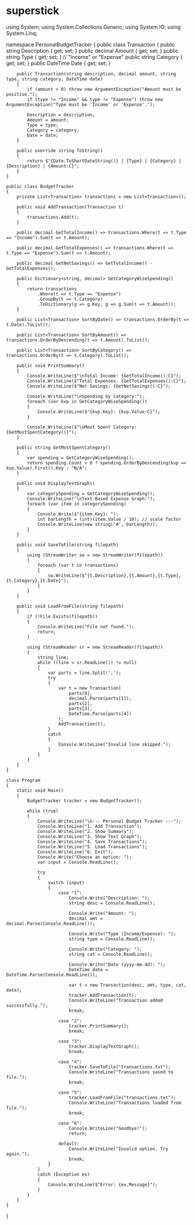 # superstick
using System;
using System.Collections.Generic;
using System.IO;
using System.Linq;

namespace PersonalBudgetTracker
{
    public class Transaction
    {
        public string Description { get; set; }
        public decimal Amount { get; set; }
        public string Type { get; set; } // "Income" or "Expense"
        public string Category { get; set; }
        public DateTime Date { get; set; }

        public Transaction(string description, decimal amount, string type, string category, DateTime date)
        {
            if (amount < 0) throw new ArgumentException("Amount must be positive.");
            if (type != "Income" && type != "Expense") throw new ArgumentException("Type must be 'Income' or 'Expense'.");

            Description = description;
            Amount = amount;
            Type = type;
            Category = category;
            Date = date;
        }

        public override string ToString()
        {
            return $"{Date.ToShortDateString()} | {Type} | {Category} | {Description} | {Amount:C}";
        }
    }

    public class BudgetTracker
    {
        private List<Transaction> transactions = new List<Transaction>();

        public void AddTransaction(Transaction t)
        {
            transactions.Add(t);
        }

        public decimal GetTotalIncome() => transactions.Where(t => t.Type == "Income").Sum(t => t.Amount);

        public decimal GetTotalExpenses() => transactions.Where(t => t.Type == "Expense").Sum(t => t.Amount);

        public decimal GetNetSavings() => GetTotalIncome() - GetTotalExpenses();

        public Dictionary<string, decimal> GetCategoryWiseSpending()
        {
            return transactions
                .Where(t => t.Type == "Expense")
                .GroupBy(t => t.Category)
                .ToDictionary(g => g.Key, g => g.Sum(t => t.Amount));
        }

        public List<Transaction> SortByDate() => transactions.OrderBy(t => t.Date).ToList();

        public List<Transaction> SortByAmount() => transactions.OrderByDescending(t => t.Amount).ToList();

        public List<Transaction> SortByCategory() => transactions.OrderBy(t => t.Category).ToList();

        public void PrintSummary()
        {
            Console.WriteLine($"\nTotal Income: {GetTotalIncome():C}");
            Console.WriteLine($"Total Expenses: {GetTotalExpenses():C}");
            Console.WriteLine($"Net Savings: {GetNetSavings():C}");

            Console.WriteLine("\nSpending by Category:");
            foreach (var kvp in GetCategoryWiseSpending())
            {
                Console.WriteLine($"{kvp.Key}: {kvp.Value:C}");
            }

            Console.WriteLine($"\nMost Spent Category: {GetMostSpentCategory()}");
        }

        public string GetMostSpentCategory()
        {
            var spending = GetCategoryWiseSpending();
            return spending.Count > 0 ? spending.OrderByDescending(kvp => kvp.Value).First().Key : "N/A";
        }

        public void DisplayTextGraph()
        {
            var categorySpending = GetCategoryWiseSpending();
            Console.WriteLine("\nText-Based Expense Graph:");
            foreach (var item in categorySpending)
            {
                Console.Write($"{item.Key}: ");
                int barLength = (int)(item.Value / 10); // scale factor
                Console.WriteLine(new string('#', barLength));
            }
        }

        public void SaveToFile(string filepath)
        {
            using (StreamWriter sw = new StreamWriter(filepath))
            {
                foreach (var t in transactions)
                {
                    sw.WriteLine($"{t.Description},{t.Amount},{t.Type},{t.Category},{t.Date}");
                }
            }
        }

        public void LoadFromFile(string filepath)
        {
            if (!File.Exists(filepath))
            {
                Console.WriteLine("File not found.");
                return;
            }

            using (StreamReader sr = new StreamReader(filepath))
            {
                string line;
                while ((line = sr.ReadLine()) != null)
                {
                    var parts = line.Split(',');
                    try
                    {
                        var t = new Transaction(
                            parts[0],
                            decimal.Parse(parts[1]),
                            parts[2],
                            parts[3],
                            DateTime.Parse(parts[4])
                        );
                        AddTransaction(t);
                    }
                    catch
                    {
                        Console.WriteLine("Invalid line skipped.");
                    }
                }
            }
        }
    }

    class Program
    {
        static void Main()
        {
            BudgetTracker tracker = new BudgetTracker();

            while (true)
            {
                Console.WriteLine("\n--- Personal Budget Tracker ---");
                Console.WriteLine("1. Add Transaction");
                Console.WriteLine("2. Show Summary");
                Console.WriteLine("3. Show Text Graph");
                Console.WriteLine("4. Save Transactions");
                Console.WriteLine("5. Load Transactions");
                Console.WriteLine("6. Exit");
                Console.Write("Choose an option: ");
                var input = Console.ReadLine();

                try
                {
                    switch (input)
                    {
                        case "1":
                            Console.Write("Description: ");
                            string desc = Console.ReadLine();

                            Console.Write("Amount: ");
                            decimal amt = decimal.Parse(Console.ReadLine());

                            Console.Write("Type (Income/Expense): ");
                            string type = Console.ReadLine();

                            Console.Write("Category: ");
                            string cat = Console.ReadLine();

                            Console.Write("Date (yyyy-mm-dd): ");
                            DateTime date = DateTime.Parse(Console.ReadLine());

                            var t = new Transaction(desc, amt, type, cat, date);
                            tracker.AddTransaction(t);
                            Console.WriteLine("Transaction added successfully.");
                            break;

                        case "2":
                            tracker.PrintSummary();
                            break;

                        case "3":
                            tracker.DisplayTextGraph();
                            break;

                        case "4":
                            tracker.SaveToFile("transactions.txt");
                            Console.WriteLine("Transactions saved to file.");
                            break;

                        case "5":
                            tracker.LoadFromFile("transactions.txt");
                            Console.WriteLine("Transactions loaded from file.");
                            break;

                        case "6":
                            Console.WriteLine("Goodbye!");
                            return;

                        default:
                            Console.WriteLine("Invalid option. Try again.");
                            break;
                    }
                }
                catch (Exception ex)
                {
                    Console.WriteLine($"Error: {ex.Message}");
                }
            }
        }
    }
}
